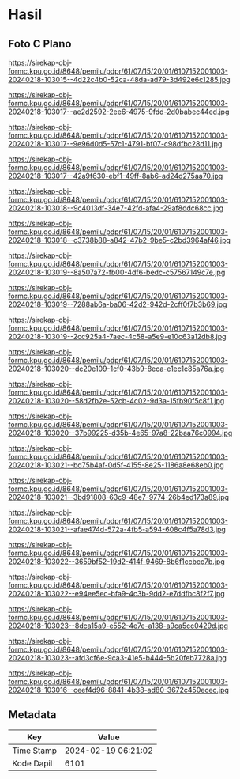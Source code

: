 # Hasil

## Foto C Plano

https://sirekap-obj-formc.kpu.go.id/8648/pemilu/pdpr/61/07/15/20/01/6107152001003-20240218-103015--4d22c4b0-52ca-48da-ad79-3d492e6c1285.jpg

https://sirekap-obj-formc.kpu.go.id/8648/pemilu/pdpr/61/07/15/20/01/6107152001003-20240218-103017--ae2d2592-2ee6-4975-9fdd-2d0babec44ed.jpg

https://sirekap-obj-formc.kpu.go.id/8648/pemilu/pdpr/61/07/15/20/01/6107152001003-20240218-103017--9e96d0d5-57c1-4791-bf07-c98dfbc28d11.jpg

https://sirekap-obj-formc.kpu.go.id/8648/pemilu/pdpr/61/07/15/20/01/6107152001003-20240218-103017--42a9f630-ebf1-49ff-8ab6-ad24d275aa70.jpg

https://sirekap-obj-formc.kpu.go.id/8648/pemilu/pdpr/61/07/15/20/01/6107152001003-20240218-103018--9c4013df-34e7-42fd-afa4-29af8ddc68cc.jpg

https://sirekap-obj-formc.kpu.go.id/8648/pemilu/pdpr/61/07/15/20/01/6107152001003-20240218-103018--c3738b88-a842-47b2-9be5-c2bd3964af46.jpg

https://sirekap-obj-formc.kpu.go.id/8648/pemilu/pdpr/61/07/15/20/01/6107152001003-20240218-103019--8a507a72-fb00-4df6-bedc-c57567149c7e.jpg

https://sirekap-obj-formc.kpu.go.id/8648/pemilu/pdpr/61/07/15/20/01/6107152001003-20240218-103019--7288ab6a-ba06-42d2-942d-2cff0f7b3b69.jpg

https://sirekap-obj-formc.kpu.go.id/8648/pemilu/pdpr/61/07/15/20/01/6107152001003-20240218-103019--2cc925a4-7aec-4c58-a5e9-e10c63a12db8.jpg

https://sirekap-obj-formc.kpu.go.id/8648/pemilu/pdpr/61/07/15/20/01/6107152001003-20240218-103020--dc20e109-1cf0-43b9-8eca-e1ec1c85a76a.jpg

https://sirekap-obj-formc.kpu.go.id/8648/pemilu/pdpr/61/07/15/20/01/6107152001003-20240218-103020--58d2fb2e-52cb-4c02-9d3a-15fb90f5c8f1.jpg

https://sirekap-obj-formc.kpu.go.id/8648/pemilu/pdpr/61/07/15/20/01/6107152001003-20240218-103020--37b99225-d35b-4e65-97a8-22baa76c0994.jpg

https://sirekap-obj-formc.kpu.go.id/8648/pemilu/pdpr/61/07/15/20/01/6107152001003-20240218-103021--bd75b4af-0d5f-4155-8e25-1186a8e68eb0.jpg

https://sirekap-obj-formc.kpu.go.id/8648/pemilu/pdpr/61/07/15/20/01/6107152001003-20240218-103021--3bd91808-63c9-48e7-9774-26b4ed173a89.jpg

https://sirekap-obj-formc.kpu.go.id/8648/pemilu/pdpr/61/07/15/20/01/6107152001003-20240218-103021--afae474d-572a-4fb5-a594-608c4f5a78d3.jpg

https://sirekap-obj-formc.kpu.go.id/8648/pemilu/pdpr/61/07/15/20/01/6107152001003-20240218-103022--3659bf52-19d2-414f-9469-8b6f1ccbcc7b.jpg

https://sirekap-obj-formc.kpu.go.id/8648/pemilu/pdpr/61/07/15/20/01/6107152001003-20240218-103022--e94ee5ec-bfa9-4c3b-9dd2-e7ddfbc8f2f7.jpg

https://sirekap-obj-formc.kpu.go.id/8648/pemilu/pdpr/61/07/15/20/01/6107152001003-20240218-103023--8dca15a9-e552-4e7e-a138-a9ca5cc0429d.jpg

https://sirekap-obj-formc.kpu.go.id/8648/pemilu/pdpr/61/07/15/20/01/6107152001003-20240218-103023--afd3cf6e-9ca3-41e5-b444-5b20feb7728a.jpg

https://sirekap-obj-formc.kpu.go.id/8648/pemilu/pdpr/61/07/15/20/01/6107152001003-20240218-103016--ceef4d96-8841-4b38-ad80-3672c450ecec.jpg


## Metadata

| Key        | Value               |
| ---------- | ------------------- |
| Time Stamp | 2024-02-19 06:21:02 |
| Kode Dapil | 6101                |



